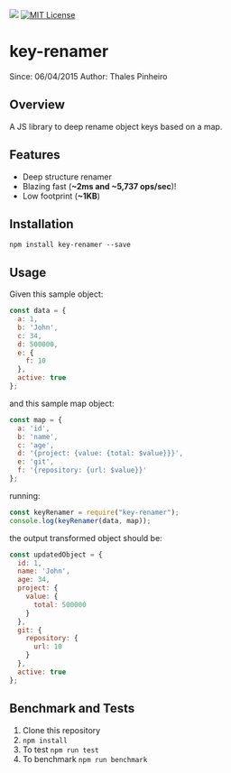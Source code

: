 ![](https://github.com/thalesfsp/key-renamer/workflows/Node%20CI/badge.svg) [![MIT License](https://img.shields.io/badge/License-MIT-blue.svg)](LICENSE)

# key-renamer

Since: 06/04/2015
Author: Thales Pinheiro

## Overview

A JS library to deep rename object keys based on a map.

## Features

- Deep structure renamer
- Blazing fast (**~2ms and ~5,737 ops/sec**)!
- Low footprint (**~1KB**)

## Installation

`npm install key-renamer --save`

## Usage

Given this sample object:

```javascript
const data = {
  a: 1,
  b: 'John',
  c: 34,
  d: 500000,
  e: {
    f: 10
  },
  active: true
};
```

and this sample map object:

```javascript
const map = {
  a: 'id',
  b: 'name',
  c: 'age',
  d: '{project: {value: {total: $value}}}',
  e: 'git',
  f: '{repository: {url: $value}}'
};
```

running:

```javascript
const keyRenamer = require("key-renamer");
console.log(keyRenamer(data, map));
```

the output transformed object should be:

```javascript
const updatedObject = {
  id: 1,
  name: 'John',
  age: 34,
  project: {
    value: {
      total: 500000
    }
  },
  git: {
    repository: {
      url: 10
    }
  },
  active: true
};
```

## Benchmark and Tests

1. Clone this repository
2. `npm install`
3. To test `npm run test`
4. To benchmark `npm run benchmark`

